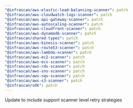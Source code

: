 ```yaml
---
"@infrascan/aws-elastic-load-balancing-scanner": patch
"@infrascan/aws-cloudwatch-logs-scanner": patch
"@infrascan/aws-api-gateway-scanner": patch
"@infrascan/aws-autoscaling-scanner": patch
"@infrascan/aws-cloudfront-scanner": patch
"@infrascan/aws-dynamodb-scanner": patch
"@infrascan/shared-types": patch
"@infrascan/aws-kinesis-scanner": patch
"@infrascan/aws-route53-scanner": patch
"@infrascan/aws-lambda-scanner": patch
"@infrascan/aws-ec2-scanner": patch
"@infrascan/aws-ecs-scanner": patch
"@infrascan/aws-rds-scanner": patch
"@infrascan/aws-sns-scanner": patch
"@infrascan/aws-sqs-scanner": patch
"@infrascan/aws-s3-scanner": patch
"@infrascan/sdk": patch
---
```


Update to include support scanner level retry strategies
